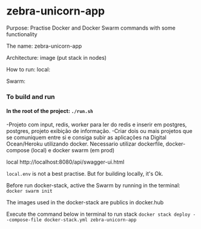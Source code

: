 # zebra-unicorn-app

Purpose:
Practise Docker and Docker Swarm commands with some functionality

The name:
zebra-unicorn-app

Architecture:
image (put stack in nodes)



How to run:
local:

Swarm:



### To build and run

#### In the root of the project: `./run.sh`  


-Projeto com input, redis, worker para ler do redis e inserir em postgres, postgres, projeto exibição de informação.
-Criar dois ou mais projetos que se comuniquem entre si e consiga subir as aplicações na Digital Ocean/Heroku utilizando docker. Necessario utilizar dockerfile, docker-compose (local) e docker swarm (em prod)


local
http://localhost:8080/api/swagger-ui.html


`local.env` is not a best practise. But for building locally, it's Ok.

Before run docker-stack, active the Swarm by running in the terminal:
`docker swarm init`

The images used in the docker-stack are publics in docker.hub

Execute the command below in terminal to run stack
`docker stack deploy --compose-file docker-stack.yml zebra-unicorn-app`

